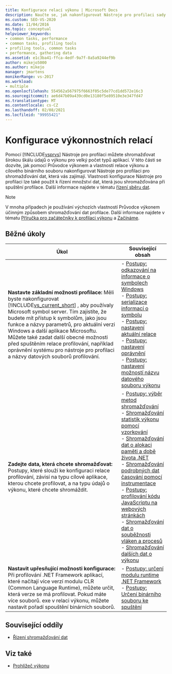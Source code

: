 ```yaml
---
title: Konfigurace relací výkonu | Microsoft Docs
description: Naučte se, jak nakonfigurovat Nástroje pro profilaci sady Visual Studio tak, aby shromáždila požadovaná data výkonu. Tento článek obsahuje seznam běžných úloh a obsahuje odkazy.
ms.custom: SEO-VS-2020
ms.date: 11/04/2016
ms.topic: conceptual
helpviewer_keywords:
- common tasks, performance
- common tasks, profiling tools
- profiling tools, common tasks
- performance, gathering data
ms.assetid: e1c3ba41-ffca-4edf-9a7f-8a5a9244ef9b
author: mikejo5000
ms.author: mikejo
manager: jmartens
monikerRange: vs-2017
ms.workload:
- multiple
ms.openlocfilehash: 554562a567975f6663f05c5de77cd1dd572e16c3
ms.sourcegitcommit: ae6d47b09a439cd0e13180f5e89510e3e347fd47
ms.translationtype: MT
ms.contentlocale: cs-CZ
ms.lasthandoff: 02/08/2021
ms.locfileid: "99955421"
---
```

# <a name="configure-performance-sessions"></a>Konfigurace výkonnostních relací
Pomocí [!INCLUDE[vsprvs](../code-quality/includes/vsprvs_md.md)] Nástroje pro profilaci můžete shromažďovat širokou škálu údajů o výkonu pro velký počet typů aplikací. V této části se dozvíte, jak pomocí Průvodce výkonem a vlastností relace výkonu a cílového binárního souboru nakonfigurovat Nástroje pro profilaci pro shromažďování dat, která vás zajímají. Vlastnosti konfigurace Nástroje pro profilaci lze také použít k řízení množství dat, která jsou shromažďována při spuštění profilace. Další informace najdete v tématu [řízení sběru dat](../profiling/controlling-data-collection.md).

> [!NOTE]
> V mnoha případech je používání výchozích vlastností Průvodce výkonem účinným způsobem shromažďování dat profilace. Další informace najdete v tématu [Příručka pro začátečníky k profilaci výkonu](../profiling/beginners-guide-to-performance-profiling.md) a [Začínáme](../profiling/getting-started-with-performance-tools.md).

## <a name="common-tasks"></a>Běžné úkoly

| Úkol | Související obsah |
| - | - |
| **Nastavte základní možnosti profilace:** Měli byste nakonfigurovat [!INCLUDE[vs_current_short](../code-quality/includes/vs_current_short_md.md)] , aby používaly Microsoft symbol server. Tím zajistíte, že budete mít přístup k symbolům, jako jsou funkce a názvy parametrů, pro aktuální verzi Windows a další aplikace Microsoftu. Můžete také zadat další obecné možnosti před spuštěním relace profilování, například oprávnění systému pro nástroje pro profilaci a názvy datových souborů profilování. | -   [Postupy: odkazování na informace o symbolech Windows](../profiling/how-to-reference-windows-symbol-information.md)<br />-   [Postupy: serializace informací o symbolu](../profiling/how-to-serialize-symbol-information.md)<br />-   [Postupy: nastavení aktuální relace](../profiling/how-to-set-the-current-session.md)<br />-   [Postupy: nastavení oprávnění](../profiling/how-to-set-permissions.md)<br />-   [Postupy: nastavení možností názvu datového souboru výkonu](../profiling/how-to-set-performance-data-file-name-options.md) |
| **Zadejte data, která chcete shromažďovat:** Postupy, které slouží ke konfiguraci relace profilování, závisí na typu cílové aplikace, kterou chcete profilovat, a na typu údajů o výkonu, které chcete shromáždit. | -   [Postupy: výběr metod shromažďování](../profiling/how-to-choose-collection-methods.md)<br />-   [Shromažďování statistik výkonu pomocí vzorkování](../profiling/collecting-performance-statistics-by-using-sampling.md)<br />-   [Shromažďování dat o alokaci paměti a době života .NET](../profiling/collecting-dotnet-memory-allocation-and-lifetime-data.md)<br />-   [Shromažďování podrobných dat časování pomocí instrumentace](../profiling/collecting-detailed-timing-data-by-using-instrumentation.md)<br />-   [Postupy: profilování kódu JavaScriptu na webových stránkách](../profiling/how-to-profile-javascript-code-in-web-pages.md)<br />-   [Shromažďování dat o souběžnosti vláken a procesů](../profiling/collecting-thread-and-process-concurrency-data.md)<br />-   [Shromažďování dalších dat o výkonu](../profiling/collecting-additional-performance-data.md) |
| **Nastavit upřesňující možnosti konfigurace:** Při profilování .NET Framework aplikací, které načítají více verzí modulu CLR (Common Language Runtime), můžete určit, která verze se má profilovat. Pokud máte více souborů. exe v relaci výkonu, můžete nastavit pořadí spouštění binárních souborů. | -   [Postupy: určení modulu runtime .NET Framework](../profiling/how-to-specify-the-dotnet-framework-runtime.md)<br />-   [Postupy: Určení binárního souboru ke spuštění](../profiling/how-to-specify-the-binary-to-start.md) |

## <a name="related-sections"></a>Související oddíly
- [Řízení shromažďování dat](../profiling/controlling-data-collection.md)

## <a name="see-also"></a>Viz také
- [Prohlížeč výkonu](../profiling/performance-explorer.md)
